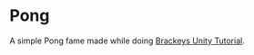 # Pong

A simple Pong fame made while doing [Brackeys Unity Tutorial][1].

[1]: https://www.youtube.com/playlist?list=PLPV2KyIb3jR4_IYZY2V0G3IUYcx1zZkJe
